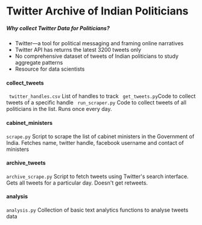 # Twitter Archive of Indian Politicians

##### Why collect Twitter Data for Politicians?
* Twitter—a tool for political messaging and framing online narratives
* Twitter API has returns the latest 3200 tweets only
* No comprehensive dataset of tweets of Indian politicians to study aggregate patterns
* Resource for data scientists



#### collect_tweets
` twitter_handles.csv` List of handles to track
` get_tweets.py`Code to collect tweets of a specific handle
` run_scraper.py` Code to collect tweets of all politicians in the list. Runs once every day. 
 #### cabinet_ministers
`scrape.py` Script to scrape the list of cabinet ministers in the Government of India. Fetches name, twitter handle, facebook username and contact of ministers
#### archive_tweets 
`archive_scrape.py` Script to fetch tweets using Twitter's search interface. Gets all tweets for a particular day. Doesn't get retweets. 
#### analysis
`analysis.py` Collection of basic text analytics functions to analyse tweets data